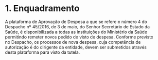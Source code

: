 
<a name="enquadramento"></a>

# 1. Enquadramento

A plataforma de Aprovação de Despesa a que se refere o número 4 do Despacho nº 45/2016, de 3 de maio, do Senhor Secretário de Estado da Saúde, é disponibilizada a todas as instituições do Ministério da Saúde permitindo remeter novos pedido de visto de despesa.
Conforme previsto no Despacho, os processos de nova despesa, cuja competência de autorização é do dirigente da entidade, devem ser submetidos através desta plataforma para visto da tutela.
